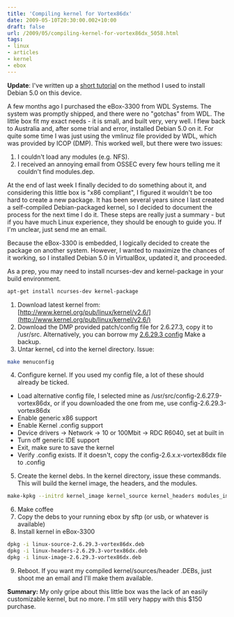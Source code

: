 ```yaml
---
title: 'Compiling kernel for Vortex86dx'
date: 2009-05-10T20:30:00.002+10:00
draft: false
url: /2009/05/compiling-kernel-for-vortex86dx_5058.html
tags: 
- linux
- articles
- kernel
- ebox
---
```


**Update**: I've written up a [short tutorial](http://kelvinism.com/howtos/installing-debian-50-vortex86dx/) on the method I used to install Debian 5.0 on this device.

A few months ago I purchased the eBox-3300 from WDL Systems. The system was promptly shipped, and there were no "gotchas" from WDL. The little box fit my exact needs - it is small, and built very, very well. I flew back to Australia and, after some trial and error, installed Debian 5.0 on it. For quite some time I was just using the vmlinuz file provided by WDL, which was provided by ICOP (DMP). This worked well, but there were two issues:

  
  
1) I couldn't load any modules (e.g. NFS).  
2) I received an annoying email from OSSEC every few hours telling me it couldn't find modules.dep.  

At the end of last week I finally decided to do something about it, and considering this little box is "x86 compliant", I figured it wouldn't be too hard to create a new package. It has been several years since I last created a self-compiled Debian-packaged kernel, so I decided to document the process for the next time I do it. These steps are really just a summary - but if you have much Linux experience, they should be enough to guide you. If I'm unclear, just send me an email.

Because the eBox-3300 is embedded, I logically decided to create the package on another system. However, I wanted to maximize the chances of it working, so I installed Debian 5.0 in VirtualBox, updated it, and proceeded.

As a prep, you may need to install ncurses-dev and kernel-package in your build environment.

```bash
apt-get install ncurses-dev kernel-package

```  
  

1) Download latest kernel from: [http://www.kernel.org/pub/linux/kernel/v2.6/](http://www.kernel.org/pub/linux/kernel/v2.6/)
2) Download the DMP provided patch/config file for 2.6.27.3, copy it to /usr/src. Alternatively, you can borrow my [2.6.29.3 config](http://cdn.kelvinism.com/ebox/config-2.6.29.3-vortex86dx) Make a backup.
3) Untar kernel, cd into the kernel directory. Issue:

```bash
make menuconfig

```  
4) Configure kernel. If you used my config file, a lot of these should already be ticked.
-  Load alternative config file, I selected mine as /usr/src/config-2.6.27.9-vortex86dx, or if you downloaded the one from me, use config-2.6.29.3-vortex86dx  
-  Enable generic x86 support  
-  Enable Kernel .config support  
-  Device drivers -> Network -> 10 or 100Mbit -> RDC R6040, set at built in  
-  Turn off generic IDE support  
-  Exit, make sure to save the kernel  
-  Verify .config exists. If it doesn't, copy the config-2.6.x.x-vortex86dx file to .config  
  
5) Create the kernel debs. In the kernel directory, issue these commands. This will build the kernel image, the headers, and the modules.

```bash
make-kpkg --initrd kernel_image kernel_source kernel_headers modules_image

```  

6) Make coffee
7) Copy the debs to your running ebox by sftp (or usb, or whatever is available)
8) Install kernel in eBox-3300

```bash
dpkg -i linux-source-2.6.29.3-vortex86dx.deb
dpkg -i linux-headers-2.6.29.3-vortex86dx.deb
dpkg -i linux-image-2.6.29.3-vortex86dx.deb

```  
  

9) Reboot. If you want my compiled kernel/sources/header .DEBs, just shoot me an email and I'll make them available.

**Summary:** My only gripe about this little box was the lack of an easily customizable kernel, but no more. I'm still very happy with this $150 purchase.